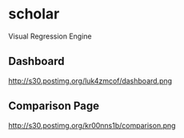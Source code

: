 # scholar
Visual Regression Engine

## Dashboard
http://s30.postimg.org/luk4zmcof/dashboard.png

## Comparison Page
http://s30.postimg.org/kr00nns1b/comparison.png

